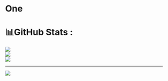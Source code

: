 # One
# 📊GitHub Stats :
![](https://github-readme-stats.vercel.app/api?username=xquanz2412&theme=radical&hide_border=false&include_all_commits=false&count_private=false)<br/>
![](https://github-readme-streak-stats.herokuapp.com/?user=xquanz2412&theme=radical&hide_border=false)<br/>
![](https://github-readme-stats.vercel.app/api/top-langs/?username=xquanz2412&theme=radical&hide_border=false&include_all_commits=false&count_private=false&layout=compact)

---
[![](https://visitcount.itsvg.in/api?id=xquanz2412&icon=0&color=0)](https://visitcount.itsvg.in)
